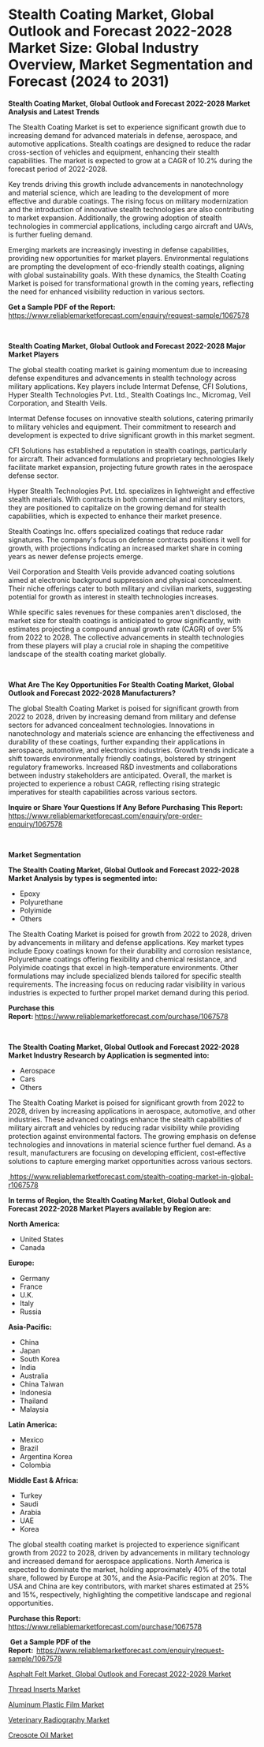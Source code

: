 <p><h1>Stealth Coating Market, Global Outlook and Forecast 2022-2028 Market Size: Global Industry Overview, Market Segmentation and Forecast (2024 to 2031)</h1></p><p><strong>Stealth Coating Market, Global Outlook and Forecast 2022-2028 Market Analysis and Latest Trends</strong></p>
<p><p>The Stealth Coating Market is set to experience significant growth due to increasing demand for advanced materials in defense, aerospace, and automotive applications. Stealth coatings are designed to reduce the radar cross-section of vehicles and equipment, enhancing their stealth capabilities. The market is expected to grow at a CAGR of 10.2% during the forecast period of 2022-2028. </p><p>Key trends driving this growth include advancements in nanotechnology and material science, which are leading to the development of more effective and durable coatings. The rising focus on military modernization and the introduction of innovative stealth technologies are also contributing to market expansion. Additionally, the growing adoption of stealth technologies in commercial applications, including cargo aircraft and UAVs, is further fueling demand.</p><p>Emerging markets are increasingly investing in defense capabilities, providing new opportunities for market players. Environmental regulations are prompting the development of eco-friendly stealth coatings, aligning with global sustainability goals. With these dynamics, the Stealth Coating Market is poised for transformational growth in the coming years, reflecting the need for enhanced visibility reduction in various sectors.</p></p>
<p><strong>Get a Sample PDF of the Report:&nbsp;</strong> <a href="https://www.reliablemarketforecast.com/enquiry/request-sample/1067578">https://www.reliablemarketforecast.com/enquiry/request-sample/1067578</a></p>
<p>&nbsp;</p>
<p><strong>Stealth Coating Market, Global Outlook and Forecast 2022-2028 Major Market Players</strong></p>
<p><p>The global stealth coating market is gaining momentum due to increasing defense expenditures and advancements in stealth technology across military applications. Key players include Intermat Defense, CFI Solutions, Hyper Stealth Technologies Pvt. Ltd., Stealth Coatings Inc., Micromag, Veil Corporation, and Stealth Veils.</p><p>Intermat Defense focuses on innovative stealth solutions, catering primarily to military vehicles and equipment. Their commitment to research and development is expected to drive significant growth in this market segment.</p><p>CFI Solutions has established a reputation in stealth coatings, particularly for aircraft. Their advanced formulations and proprietary technologies likely facilitate market expansion, projecting future growth rates in the aerospace defense sector.</p><p>Hyper Stealth Technologies Pvt. Ltd. specializes in lightweight and effective stealth materials. With contracts in both commercial and military sectors, they are positioned to capitalize on the growing demand for stealth capabilities, which is expected to enhance their market presence.</p><p>Stealth Coatings Inc. offers specialized coatings that reduce radar signatures. The company's focus on defense contracts positions it well for growth, with projections indicating an increased market share in coming years as newer defense projects emerge.</p><p>Veil Corporation and Stealth Veils provide advanced coating solutions aimed at electronic background suppression and physical concealment. Their niche offerings cater to both military and civilian markets, suggesting potential for growth as interest in stealth technologies increases.</p><p>While specific sales revenues for these companies aren't disclosed, the market size for stealth coatings is anticipated to grow significantly, with estimates projecting a compound annual growth rate (CAGR) of over 5% from 2022 to 2028. The collective advancements in stealth technologies from these players will play a crucial role in shaping the competitive landscape of the stealth coating market globally.</p></p>
<p>&nbsp;</p>
<p><strong>What Are The Key Opportunities For Stealth Coating Market, Global Outlook and Forecast 2022-2028 Manufacturers?</strong></p>
<p><p>The global Stealth Coating Market is poised for significant growth from 2022 to 2028, driven by increasing demand from military and defense sectors for advanced concealment technologies. Innovations in nanotechnology and materials science are enhancing the effectiveness and durability of these coatings, further expanding their applications in aerospace, automotive, and electronics industries. Growth trends indicate a shift towards environmentally friendly coatings, bolstered by stringent regulatory frameworks. Increased R&D investments and collaborations between industry stakeholders are anticipated. Overall, the market is projected to experience a robust CAGR, reflecting rising strategic imperatives for stealth capabilities across various sectors.</p></p>
<p><strong>Inquire or Share Your Questions If Any Before Purchasing This Report:</strong> <a href="https://www.reliablemarketforecast.com/enquiry/pre-order-enquiry/1067578">https://www.reliablemarketforecast.com/enquiry/pre-order-enquiry/1067578</a></p>
<p>&nbsp;</p>
<p><strong>Market Segmentation</strong></p>
<p><strong>The Stealth Coating Market, Global Outlook and Forecast 2022-2028 Market Analysis by types is segmented into:</strong></p>
<p><ul><li>Epoxy</li><li>Polyurethane</li><li>Polyimide</li><li>Others</li></ul></p>
<p><p>The Stealth Coating Market is poised for growth from 2022 to 2028, driven by advancements in military and defense applications. Key market types include Epoxy coatings known for their durability and corrosion resistance, Polyurethane coatings offering flexibility and chemical resistance, and Polyimide coatings that excel in high-temperature environments. Other formulations may include specialized blends tailored for specific stealth requirements. The increasing focus on reducing radar visibility in various industries is expected to further propel market demand during this period.</p></p>
<p><strong>Purchase this Report:&nbsp;</strong><a href="https://www.reliablemarketforecast.com/purchase/1067578">https://www.reliablemarketforecast.com/purchase/1067578</a></p>
<p>&nbsp;</p>
<p><strong>The Stealth Coating Market, Global Outlook and Forecast 2022-2028 Market Industry Research by Application is segmented into:</strong></p>
<p><ul><li>Aerospace</li><li>Cars</li><li>Others</li></ul></p>
<p><p>The Stealth Coating Market is poised for significant growth from 2022 to 2028, driven by increasing applications in aerospace, automotive, and other industries. These advanced coatings enhance the stealth capabilities of military aircraft and vehicles by reducing radar visibility while providing protection against environmental factors. The growing emphasis on defense technologies and innovations in material science further fuel demand. As a result, manufacturers are focusing on developing efficient, cost-effective solutions to capture emerging market opportunities across various sectors.</p></p>
<p><a href="https://www.reliablemarketforecast.com/stealth-coating-market-in-global-r1067578">&nbsp;https://www.reliablemarketforecast.com/stealth-coating-market-in-global-r1067578</a></p>
<p><strong>In terms of Region, the Stealth Coating Market, Global Outlook and Forecast 2022-2028 Market Players available by Region are:</strong></p>
<p>
    <p> <strong> North America: </strong>
        <ul>
            <li>United States</li>
            <li>Canada</li>
        </ul>
        </p> 
    <p> <strong> Europe: </strong>
        <ul>
            <li>Germany</li>
            <li>France</li>
            <li>U.K.</li>
            <li>Italy</li>
            <li>Russia</li>
        </ul>
        </p> 
    <p> <strong> Asia-Pacific: </strong>
        <ul>
            <li>China</li>
            <li>Japan</li>
            <li>South Korea</li>
            <li>India</li>
            <li>Australia</li>
            <li>China Taiwan</li>
            <li>Indonesia</li>
            <li>Thailand</li>
            <li>Malaysia</li>
        </ul>
        </p> 
    <p> <strong> Latin America: </strong>
        <ul>
            <li>Mexico</li>
            <li>Brazil</li>
            <li>Argentina Korea</li>
            <li>Colombia</li>
        </ul>
        </p> 
    <p> <strong> Middle East & Africa: </strong>
        <ul>
            <li>Turkey</li>
            <li>Saudi</li>
            <li>Arabia</li>
            <li>UAE</li>
            <li>Korea</li>
        </ul>
    </p>
    </p>
<p><p>The global stealth coating market is projected to experience significant growth from 2022 to 2028, driven by advancements in military technology and increased demand for aerospace applications. North America is expected to dominate the market, holding approximately 40% of the total share, followed by Europe at 30%, and the Asia-Pacific region at 20%. The USA and China are key contributors, with market shares estimated at 25% and 15%, respectively, highlighting the competitive landscape and regional opportunities.</p></p>
<p><strong>Purchase this Report: </strong><a href="https://www.reliablemarketforecast.com/purchase/1067578">https://www.reliablemarketforecast.com/purchase/1067578</a></p>
<p>&nbsp;<strong>Get a Sample PDF of the Report:&nbsp;&nbsp;</strong><a href="https://www.reliablemarketforecast.com/enquiry/request-sample/1067578">https://www.reliablemarketforecast.com/enquiry/request-sample/1067578</a></p>
<p><strong></strong></p>
<p><p><a href="https://github.com/RickHolmes3/Market-Research-Report-List-6/blob/main/asphalt-felt-market-global-outlook-and-forecast-2022-2028-market.md">Asphalt Felt Market, Global Outlook and Forecast 2022-2028 Market</a></p><p><a href="https://www.linkedin.com/pulse/thread-inserts-market-emerging-trends-future-prospects-period-1boye?trackingId=zfTNaDiyQrWNyUwTtuDWVw%3D%3D">Thread Inserts Market</a></p><p><a href="https://issuu.com/reportprime-2/docs/aluminum-plastic-film-market-size-2_b22dbed56da576">Aluminum Plastic Film Market</a></p><p><a href="https://medium.com/@clairhane_9803/the-veterinary-radiography-market-industry-provides-a-comprehensive-and-current-analysis-of-the-2c063d60ab7c">Veterinary Radiography Market</a></p><p><a href="https://issuu.com/reportprime-2/docs/creosote-oil-market-size-2030.pptx_1e8fc3fd19d6c7">Creosote Oil Market</a></p></p>